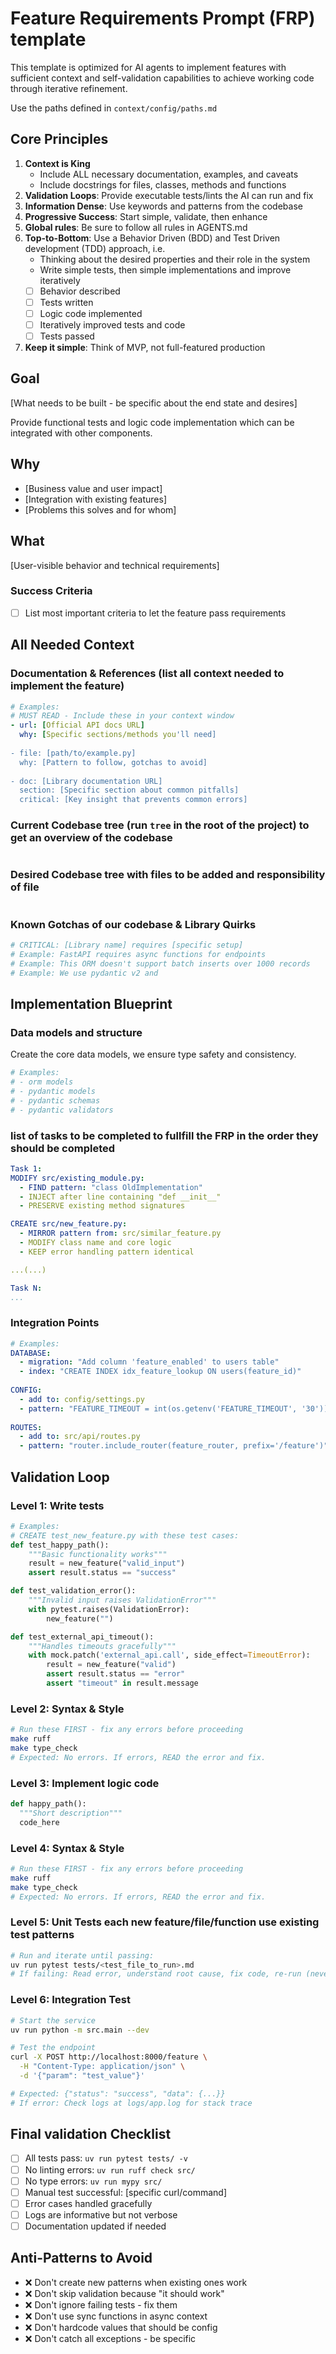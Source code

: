 # Feature Requirements Prompt (FRP) template

This template is optimized for AI agents to implement features with sufficient context and self-validation capabilities to achieve working code through iterative refinement.

Use the paths defined in `context/config/paths.md`

## Core Principles

1. **Context is King**
   - Include ALL necessary documentation, examples, and caveats
   - Include docstrings for files, classes, methods and functions
2. **Validation Loops**: Provide executable tests/lints the AI can run and fix
3. **Information Dense**: Use keywords and patterns from the codebase
4. **Progressive Success**: Start simple, validate, then enhance
5. **Global rules**: Be sure to follow all rules in AGENTS.md
6. **Top-to-Bottom**: Use a Behavior Driven (BDD) and Test Driven development (TDD) approach, i.e.
   - Thinking about the desired properties and their role in the system
   - Write simple tests, then simple implementations and improve iteratively
   - [ ] Behavior described
   - [ ] Tests written
   - [ ] Logic code implemented
   - [ ] Iteratively improved tests and code
   - [ ] Tests passed
7. **Keep it simple**: Think of MVP, not full-featured production

## Goal

[What needs to be built - be specific about the end state and desires]

Provide functional tests and logic code implementation which can be integrated with other components.

## Why

- [Business value and user impact]
- [Integration with existing features]
- [Problems this solves and for whom]

## What

[User-visible behavior and technical requirements]

### Success Criteria

- [ ] List most important criteria to let the feature pass requirements

## All Needed Context

### Documentation & References (list all context needed to implement the feature)

```yaml
# Examples:
# MUST READ - Include these in your context window
- url: [Official API docs URL]
  why: [Specific sections/methods you'll need]
  
- file: [path/to/example.py]
  why: [Pattern to follow, gotchas to avoid]
  
- doc: [Library documentation URL] 
  section: [Specific section about common pitfalls]
  critical: [Key insight that prevents common errors]
```

### Current Codebase tree (run `tree` in the root of the project) to get an overview of the codebase

```bash

```

### Desired Codebase tree with files to be added and responsibility of file

```bash

```

### Known Gotchas of our codebase & Library Quirks

```python
# CRITICAL: [Library name] requires [specific setup]
# Example: FastAPI requires async functions for endpoints
# Example: This ORM doesn't support batch inserts over 1000 records
# Example: We use pydantic v2 and  
```

## Implementation Blueprint

### Data models and structure

Create the core data models, we ensure type safety and consistency.

```python
# Examples: 
# - orm models
# - pydantic models
# - pydantic schemas
# - pydantic validators
```

### list of tasks to be completed to fullfill the FRP in the order they should be completed

```yaml
Task 1:
MODIFY src/existing_module.py:
  - FIND pattern: "class OldImplementation"
  - INJECT after line containing "def __init__"
  - PRESERVE existing method signatures

CREATE src/new_feature.py:
  - MIRROR pattern from: src/similar_feature.py
  - MODIFY class name and core logic
  - KEEP error handling pattern identical

...(...)

Task N:
...
```

### Integration Points

```yaml
# Examples:
DATABASE:
  - migration: "Add column 'feature_enabled' to users table"
  - index: "CREATE INDEX idx_feature_lookup ON users(feature_id)"
  
CONFIG:
  - add to: config/settings.py
  - pattern: "FEATURE_TIMEOUT = int(os.getenv('FEATURE_TIMEOUT', '30'))"
  
ROUTES:
  - add to: src/api/routes.py  
  - pattern: "router.include_router(feature_router, prefix='/feature')"
```

## Validation Loop

### Level 1: Write tests

```python
# Examples:
# CREATE test_new_feature.py with these test cases:
def test_happy_path():
    """Basic functionality works"""
    result = new_feature("valid_input")
    assert result.status == "success"

def test_validation_error():
    """Invalid input raises ValidationError"""
    with pytest.raises(ValidationError):
        new_feature("")

def test_external_api_timeout():
    """Handles timeouts gracefully"""
    with mock.patch('external_api.call', side_effect=TimeoutError):
        result = new_feature("valid")
        assert result.status == "error"
        assert "timeout" in result.message
```

### Level 2: Syntax & Style

```bash
# Run these FIRST - fix any errors before proceeding
make ruff
make type_check
# Expected: No errors. If errors, READ the error and fix.
```

### Level 3: Implement logic code

```python
def happy_path():
  """Short description"""
  code_here
```

### Level 4: Syntax & Style

```bash
# Run these FIRST - fix any errors before proceeding
make ruff
make type_check
# Expected: No errors. If errors, READ the error and fix.
```

### Level 5: Unit Tests each new feature/file/function use existing test patterns

```bash
# Run and iterate until passing:
uv run pytest tests/<test_file_to_run>.md
# If failing: Read error, understand root cause, fix code, re-run (never mock to pass)
```

### Level 6: Integration Test

```bash
# Start the service
uv run python -m src.main --dev

# Test the endpoint
curl -X POST http://localhost:8000/feature \
  -H "Content-Type: application/json" \
  -d '{"param": "test_value"}'

# Expected: {"status": "success", "data": {...}}
# If error: Check logs at logs/app.log for stack trace
```

## Final validation Checklist

- [ ] All tests pass: `uv run pytest tests/ -v`
- [ ] No linting errors: `uv run ruff check src/`
- [ ] No type errors: `uv run mypy src/`
- [ ] Manual test successful: [specific curl/command]
- [ ] Error cases handled gracefully
- [ ] Logs are informative but not verbose
- [ ] Documentation updated if needed

## Anti-Patterns to Avoid

- ❌ Don't create new patterns when existing ones work
- ❌ Don't skip validation because "it should work"  
- ❌ Don't ignore failing tests - fix them
- ❌ Don't use sync functions in async context
- ❌ Don't hardcode values that should be config
- ❌ Don't catch all exceptions - be specific
